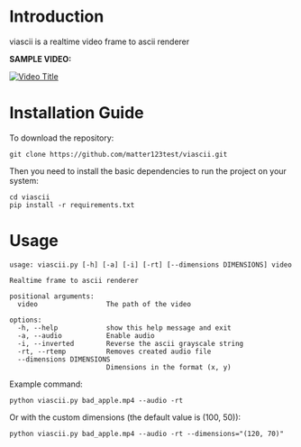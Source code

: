 # Introduction

viascii is a realtime video frame to ascii renderer

__SAMPLE VIDEO:__

[![Video Title](https://img.youtube.com/vi/gYzZu_EXCgI/0.jpg)](https://www.youtube.com/watch?v=gYzZu_EXCgI)

# Installation Guide
To download the repository:

```git clone https://github.com/matter123test/viascii.git```

Then you need to install the basic dependencies to run the project on your system:
```
cd viascii
pip install -r requirements.txt
```

# Usage
```
usage: viascii.py [-h] [-a] [-i] [-rt] [--dimensions DIMENSIONS] video

Realtime frame to ascii renderer

positional arguments:
  video                 The path of the video

options:
  -h, --help            show this help message and exit
  -a, --audio           Enable audio
  -i, --inverted        Reverse the ascii grayscale string
  -rt, --rtemp          Removes created audio file
  --dimensions DIMENSIONS
                        Dimensions in the format (x, y)
```

Example command:

```python viascii.py bad_apple.mp4 --audio -rt```

Or with the custom dimensions (the default value is (100, 50)):

```python viascii.py bad_apple.mp4 --audio -rt --dimensions="(120, 70)"```
